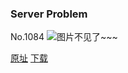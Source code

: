 ### Server Problem
No.1084
![图片不见了~~~](https://imgs.xkcd.com/comics/server_problem.png)

[原址](https://xkcd.com//1084) [下载](https://imgs.xkcd.com/comics/server_problem.png)

